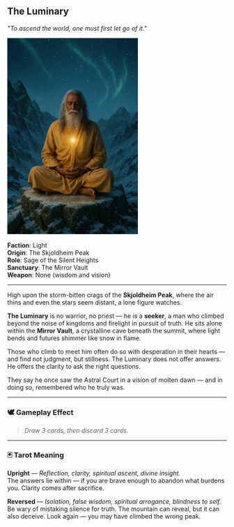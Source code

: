 ## The Luminary

*"To ascend the world, one must first let go of it."*

<img src="../resources/images/cards/characters/the-luminary.png" width="300px"/>

**Faction**: Light  
**Origin**: The Skjoldheim Peak  
**Role**: Sage of the Silent Heights  
**Sanctuary**: The Mirror Vault  
**Weapon**: None (wisdom and vision)

---

High upon the storm-bitten crags of the **Skjoldheim Peak**, where the air thins and even the stars seem distant, a lone figure watches.

**The Luminary** is no warrior, no priest — he is a **seeker**, a man who climbed beyond the noise of kingdoms and firelight in pursuit of truth. He sits alone within the **Mirror Vault**, a crystalline cave beneath the summit, where light bends and futures shimmer like snow in flame.

Those who climb to meet him often do so with desperation in their hearts — and find not judgment, but stillness. The Luminary does not offer answers. He offers the clarity to ask the right questions.

They say he once saw the Astral Court in a vision of molten dawn — and in doing so, remembered who he truly was.

---

### 🕊 Gameplay Effect

> *Draw 3 cards, then discard 3 cards.*

---

### 🃏 Tarot Meaning

**Upright** — *Reflection, clarity, spiritual ascent, divine insight.*  
The answers lie within — if you are brave enough to abandon what burdens you. Clarity comes after sacrifice.

**Reversed** — *Isolation, false wisdom, spiritual arrogance, blindness to self.*  
Be wary of mistaking silence for truth. The mountain can reveal, but it can also deceive. Look again — you may have climbed the wrong peak.
